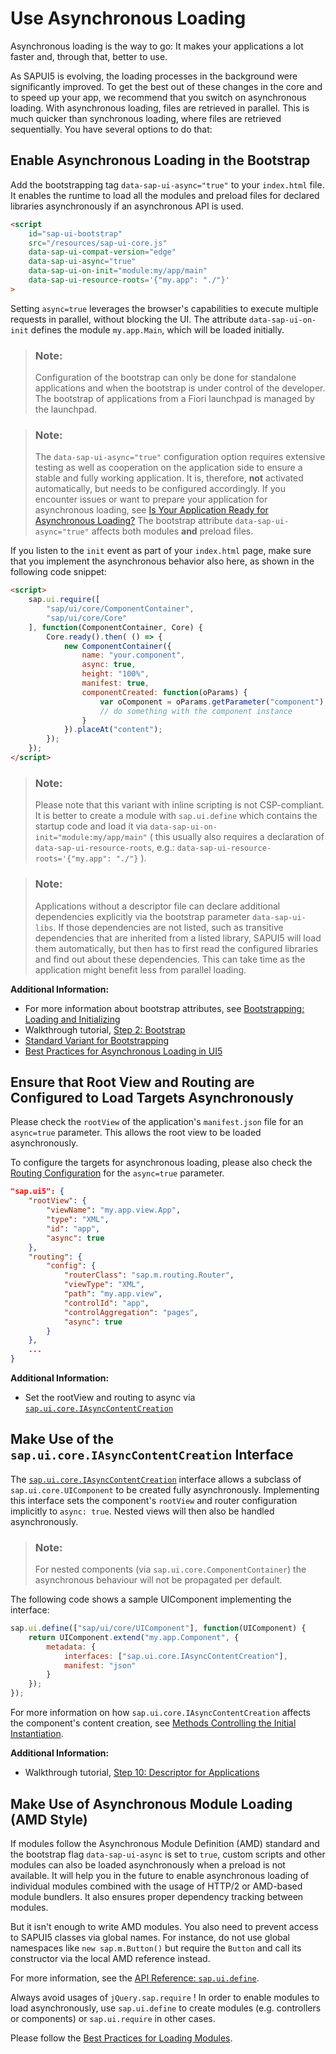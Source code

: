 <!-- loio676b636446c94eada183b1218a824717 -->

# Use Asynchronous Loading

Asynchronous loading is the way to go: It makes your applications a lot faster and, through that, better to use.

As SAPUI5 is evolving, the loading processes in the background were significantly improved. To get the best out of these changes in the core and to speed up your app, we recommend that you switch on asynchronous loading. With asynchronous loading, files are retrieved in parallel. This is much quicker than synchronous loading, where files are retrieved sequentially. You have several options to do that:



<a name="loio676b636446c94eada183b1218a824717__section_EALB"/>

## Enable Asynchronous Loading in the Bootstrap

Add the bootstrapping tag `data-sap-ui-async="true"` to your `index.html` file. It enables the runtime to load all the modules and preload files for declared libraries asynchronously if an asynchronous API is used.

```html
<script 
    id="sap-ui-bootstrap"
    src="/resources/sap-ui-core.js"
    data-sap-ui-compat-version="edge"
    data-sap-ui-async="true"
    data-sap-ui-on-init="module:my/app/main"
    data-sap-ui-resource-roots='{"my.app": "./"}'
>
```

Setting `async=true` leverages the browser's capabilities to execute multiple requests in parallel, without blocking the UI. The attribute `data-sap-ui-on-init` defines the module `my.app.Main`, which will be loaded initially.

> ### Note:  
> Configuration of the bootstrap can only be done for standalone applications and when the bootstrap is under control of the developer. The bootstrap of applications from a Fiori launchpad is managed by the launchpad.

> ### Note:  
> The `data-sap-ui-async="true"` configuration option requires extensive testing as well as cooperation on the application side to ensure a stable and fully working application. It is, therefore, **not** activated automatically, but needs to be configured accordingly. If you encounter issues or want to prepare your application for asynchronous loading, see [Is Your Application Ready for Asynchronous Loading?](is-your-application-ready-for-asynchronous-loading-493a15a.md) The bootstrap attribute `data-sap-ui-async="true"` affects both modules **and** preload files.

If you listen to the `init` event as part of your `index.html` page, make sure that you implement the asynchronous behavior also here, as shown in the following code snippet:

```html
<script>
    sap.ui.require([
        "sap/ui/core/ComponentContainer",
        "sap/ui/core/Core"
    ], function(ComponentContainer, Core) {
        Core.ready().then( () => {
            new ComponentContainer({
                name: "your.component",
                async: true,
                height: "100%",
                manifest: true,
                componentCreated: function(oParams) {
                    var oComponent = oParams.getParameter("component");
                    // do something with the component instance
                }
            }).placeAt("content");
        });
    });
</script>
```

> ### Note:  
> Please note that this variant with inline scripting is not CSP-compliant. It is better to create a module with `sap.ui.define` which contains the startup code and load it via `data-sap-ui-on-init="module:my/app/main"` \( this usually also requires a declaration of `data-sap-ui-resource-roots`, e.g.: `data-sap-ui-resource-roots='{"my.app": "./"}` \).

> ### Note:  
> Applications without a descriptor file can declare additional dependencies explicitly via the bootstrap parameter `data-sap-ui-libs`. If those dependencies are not listed, such as transitive dependencies that are inherited from a listed library, SAPUI5 will load them automatically, but then has to first read the configured libraries and find out about these dependencies. This can take time as the application might benefit less from parallel loading.

**Additional Information:**

-   For more information about bootstrap attributes, see [Bootstrapping: Loading and Initializing](../04_Essentials/bootstrapping-loading-and-initializing-a04b0d1.md)
-   Walkthrough tutorial, [Step 2: Bootstrap](step-2-bootstrap-fe12df2.md)
-   [Standard Variant for Bootstrapping](../04_Essentials/standard-variant-for-bootstrapping-91f1f45.md)
-   [Best Practices for Asynchronous Loading in UI5](https://blogs.sap.com/2018/12/18/ui5ers-buzz-41-best-practices-for-async-loading-in-ui5/)



<a name="loio676b636446c94eada183b1218a824717__section_RootViewRoutingConfiguration"/>

## Ensure that Root View and Routing are Configured to Load Targets Asynchronously

Please check the `rootView` of the application's `manifest.json` file for an `async=true` parameter. This allows the root view to be loaded asynchronously.

To configure the targets for asynchronous loading, please also check the [Routing Configuration](../04_Essentials/routing-configuration-9023130.md) for the `async=true` parameter.

```json
"sap.ui5": {
    "rootView": {
        "viewName": "my.app.view.App",
        "type": "XML",
        "id": "app",
        "async": true
    },
    "routing": {
        "config": {
            "routerClass": "sap.m.routing.Router",
            "viewType": "XML",
            "path": "my.app.view",
            "controlId": "app",
            "controlAggregation": "pages",
            "async": true
        }
    },
    ...
}
```

**Additional Information:**

-   Set the rootView and routing to async via [`sap.ui.core.IAsyncContentCreation`](https://ui5.sap.com/#/api/sap.ui.core.IAsyncContentCreation)



<a name="loio676b636446c94eada183b1218a824717__section_AsyncInterface"/>

## Make Use of the `sap.ui.core.IAsyncContentCreation` Interface

The [`sap.ui.core.IAsyncContentCreation`](https://ui5.sap.com/#/api/sap.ui.core.IAsyncContentCreation) interface allows a subclass of `sap.ui.core.UIComponent` to be created fully asynchronously. Implementing this interface sets the component's `rootView` and router configuration implicitly to `async: true`. Nested views will then also be handled asynchronously.

> ### Note:  
> For nested components \(via `sap.ui.core.ComponentContainer`\) the asynchronous behaviour will not be propagated per default.

The following code shows a sample UIComponent implementing the interface:

```js
sap.ui.define(["sap/ui/core/UIComponent"], function(UIComponent) {
    return UIComponent.extend("my.app.Component", {
        metadata: {
            interfaces: ["sap.ui.core.IAsyncContentCreation"],
            manifest: "json"
        }
    });
});
```

For more information on how `sap.ui.core.IAsyncContentCreation` affects the component's content creation, see [Methods Controlling the Initial Instantiation](../04_Essentials/methods-controlling-the-initial-instantiation-b430345.md).

**Additional Information:**

-   Walkthrough tutorial, [Step 10: Descriptor for Applications](step-10-descriptor-for-applications-8f93bf2.md)



<a name="loio676b636446c94eada183b1218a824717__section_AsyncModuleLoading"/>

## Make Use of Asynchronous Module Loading \(AMD Style\)

If modules follow the Asynchronous Module Definition \(AMD\) standard and the bootstrap flag `data-sap-ui-async` is set to `true`, custom scripts and other modules can also be loaded asynchronously when a preload is not available. It will help you in the future to enable asynchronous loading of individual modules combined with the usage of HTTP/2 or AMD-based module bundlers. It also ensures proper dependency tracking between modules.

But it isn't enough to write AMD modules. You also need to prevent access to SAPUI5 classes via global names. For instance, do not use global namespaces like `new sap.m.Button()` but require the `Button` and call its constructor via the local AMD reference instead.

For more information, see the [API Reference: `sap.ui.define`](https://ui5.sap.com/#/api/sap.ui/methods/sap.ui.define). 

Always avoid usages of `jQuery.sap.require` ! In order to enable modules to load asynchronously, use `sap.ui.define` to create modules \(e.g. controllers or components\) or `sap.ui.require` in other cases.

Please follow the [Best Practices for Loading Modules](../04_Essentials/best-practices-for-loading-modules-00737d6.md).


